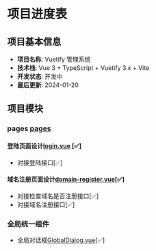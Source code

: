 # 项目进度表

## 项目基本信息

- **项目名称**: Vuetify 管理系统
- **技术栈**: Vue 3 + TypeScript + Vuetify 3.x + Vite
- **开发状态**: 开发中
- **最后更新**: 2024-01-20

## 项目模块
### pages [pages](../src/pages/)
#### 登陆页面设计[login.vue](../src/pages/login.vue) [✅]
- 对接登陆接口[✅]
#### 域名注册页面设计[domain-register.vue](../src/pages/domain-register.vue)[✅]
- 对接检查域名是否注册接口[✅]
- 对接域名注册接口[✅]

### 全局统一组件
- 全局对话框[GlobalDialog.vue](../src/components/GlobalDialog.vue)[✅]